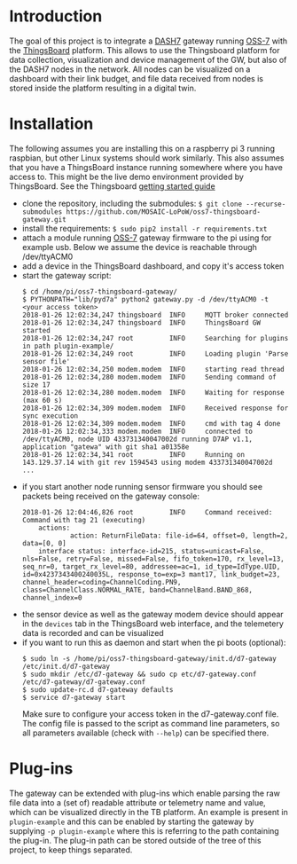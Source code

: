# Introduction

The goal of this project is to integrate a [DASH7](http://www.dash7-alliance.org/) gateway running [OSS-7](http://mosaic-lopow.github.io/dash7-ap-open-source-stack/)
 with the [ThingsBoard](https://github.com/thingsboard/thingsboard) platform. This allows to use the Thingsboard platform for data collection, visualization and device management
 of the GW, but also of the DASH7 nodes in the network. All nodes can be visualized on a dashboard with their link budget, and file data received from nodes is stored 
 inside the platform resulting in a digital twin.

# Installation

The following assumes you are installing this on a raspberry pi 3 running raspbian, but other Linux systems should work similarly.
This also assumes that you have a ThingsBoard instance running somewhere where you have access to. This might be the live demo environment provided by ThingsBoard.
See the Thingsboard [getting started guide](https://thingsboard.io/docs/getting-started-guides/helloworld/)

- clone the repository, including the submodules: `$ git clone --recurse-submodules https://github.com/MOSAIC-LoPoW/oss7-thingsboard-gateway.git`
- install the requirements: `$ sudo pip2 install -r requirements.txt`
- attach a module running [OSS-7](http://mosaic-lopow.github.io/dash7-ap-open-source-stack/) gateway firmware to the pi using for example usb. Below we assume the device is reachable through /dev/ttyACM0
- add a device in the ThingsBoard dashboard, and copy it's access token
- start the gateway script:
    ```
    $ cd /home/pi/oss7-thingsboard-gateway/ 
    $ PYTHONPATH="lib/pyd7a" python2 gateway.py -d /dev/ttyACM0 -t <your access token>
    2018-01-26 12:02:34,247 thingsboard  INFO     MQTT broker connected
    2018-01-26 12:02:34,247 thingsboard  INFO     ThingsBoard GW started
    2018-01-26 12:02:34,247 root         INFO     Searching for plugins in path plugin-example/
    2018-01-26 12:02:34,249 root         INFO     Loading plugin 'Parse sensor file'
    2018-01-26 12:02:34,250 modem.modem  INFO     starting read thread
    2018-01-26 12:02:34,280 modem.modem  INFO     Sending command of size 17
    2018-01-26 12:02:34,280 modem.modem  INFO     Waiting for response (max 60 s)
    2018-01-26 12:02:34,309 modem.modem  INFO     Received response for sync execution
    2018-01-26 12:02:34,309 modem.modem  INFO     cmd with tag 4 done
    2018-01-26 12:02:34,333 modem.modem  INFO     connected to /dev/ttyACM0, node UID 433731340047002d running D7AP v1.1, application "gatewa" with git sha1 a01358e
    2018-01-26 12:02:34,341 root         INFO     Running on 143.129.37.14 with git rev 1594543 using modem 433731340047002d
    ...
    
    ```
- if you start another node running sensor firmware you should see packets being received on the gateway console:
    ```
    2018-01-26 12:04:46,826 root         INFO     Command received: Command with tag 21 (executing)
        actions:
                action: ReturnFileData: file-id=64, offset=0, length=2, data=[0, 0]
        interface status: interface-id=215, status=unicast=False, nls=False, retry=False, missed=False, fifo_token=170, rx_level=13, seq_nr=0, target_rx_level=80, addressee=ac=1, id_type=IdType.UID, id=0x4237343400240035L, response_to=exp=3 mant17, link_budget=23, channel_header=coding=ChannelCoding.PN9, class=ChannelClass.NORMAL_RATE, band=ChannelBand.BAND_868, channel_index=0
    ```
- the sensor device as well as the gateway modem device should appear in the `devices` tab in the ThingsBoard web interface, and the telemetery data is recorded and can be visualized
- if you want to run this as daemon and start when the pi boots (optional):
    ```
    $ sudo ln -s /home/pi/oss7-thingsboard-gateway/init.d/d7-gateway /etc/init.d/d7-gateway
    $ sudo mkdir /etc/d7-gateway && sudo cp etc/d7-gateway.conf /etc/d7-gateway/d7-gateway.conf
    $ sudo update-rc.d d7-gateway defaults
    $ service d7-gateway start
    ```
    Make sure to configure your access token in the d7-gateway.conf file. The config file is passed to the script as command line parameters,
    so all parameters available (check with `--help`) can be specified there. 

# Plug-ins

The gateway can be extended with plug-ins which enable parsing the raw file data into a (set of) readable attribute or telemetry name and value,
which can be visualized directly in the TB platform. An example is present in `plugin-example` and this can be enabled by starting the gateway
by supplying `-p plugin-example` where this is referring to the path containing the plug-in. The plug-in path can be stored outside of the
 tree of this project, to keep things separated. 